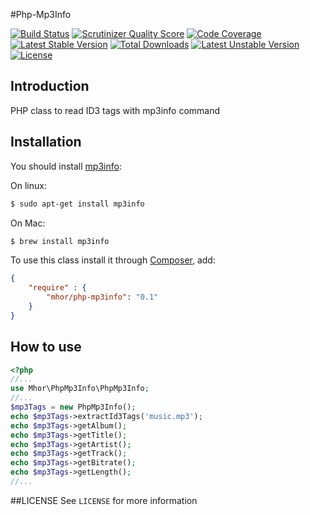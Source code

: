 #Php-Mp3Info

[![Build Status](https://travis-ci.org/mhor/php-mp3info.png?branch=master)](https://travis-ci.org/mhor/php-mp3info) [![Scrutinizer Quality Score](https://scrutinizer-ci.com/g/mhor/php-mp3info/badges/quality-score.png?s=65b90ebfddc1413f03df05080863a8b20266e0e3)](https://scrutinizer-ci.com/g/mhor/php-mp3info/) [![Code Coverage](https://scrutinizer-ci.com/g/mhor/php-mp3info/badges/coverage.png?s=8eac465f182129a534d4c87b021f69d5720f1e3e)](https://scrutinizer-ci.com/g/mhor/php-mp3info/) [![Latest Stable Version](https://poser.pugx.org/mhor/php-mp3info/v/stable.png)](https://packagist.org/packages/mhor/php-mp3info) [![Total Downloads](https://poser.pugx.org/mhor/php-mp3info/downloads.png)](https://packagist.org/packages/mhor/php-mp3info) [![Latest Unstable Version](https://poser.pugx.org/mhor/php-mp3info/v/unstable.png)](https://packagist.org/packages/mhor/php-mp3info) [![License](https://poser.pugx.org/mhor/php-mp3info/license.png)](https://packagist.org/packages/mhor/php-mp3info)
## Introduction
PHP class to read ID3 tags with mp3info command

## Installation

You should install [mp3info](http://manpages.ubuntu.com/manpages/gutsy/man1/mp3info.1.html):

On linux:
```bash
$ sudo apt-get install mp3info
```

On Mac:
```bash
$ brew install mp3info
```

To use this class install it through [Composer](https://getcomposer.org/), add:
```json
{
    "require" : {
        "mhor/php-mp3info": "0.1"
    }
}
```

## How to use
```php
<?php
//...
use Mhor\PhpMp3Info\PhpMp3Info;
//...
$mp3Tags = new PhpMp3Info();
echo $mp3Tags->extractId3Tags('music.mp3');
echo $mp3Tags->getAlbum();
echo $mp3Tags->getTitle();
echo $mp3Tags->getArtist();
echo $mp3Tags->getTrack();
echo $mp3Tags->getBitrate();
echo $mp3Tags->getLength();
//...
```

##LICENSE
See `LICENSE` for more information



